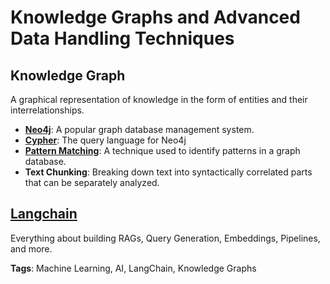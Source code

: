 # Knowledge Graphs and Advanced Data Handling Techniques

## Knowledge Graph
A graphical representation of knowledge in the form of entities and their interrelationships.
- [**Neo4j**](https://neo4j.com/): A popular graph database management system.
- [**Cypher**](https://neo4j.com/developer/cypher-query-language/): The query language for Neo4j
- [**Pattern Matching**](https://neo4j.com/docs/cypher-manual/current/clauses/match/): A technique used to identify patterns in a graph database.
- **Text Chunking**: Breaking down text into syntactically correlated parts that can be separately analyzed.

## [Langchain](https://python.langchain.com/v0.2/docs/introduction/)
Everything about building RAGs, Query Generation, Embeddings, Pipelines, and more.

**Tags**: Machine Learning, AI, LangChain, Knowledge Graphs
